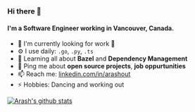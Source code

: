 ### Hi there 👋

#### I'm a Software Engineer working in Vancouver, Canada.

- 🏢 I'm currently looking for work 🙂
- ⚙️ I use daily: `.go`, `.py`, `.ts`
- 🌱 Learning all about **Bazel** and **Dependency Management**
- 💬 Ping me about **open source projects**, **job oppurtunities**
- 📫 Reach me: [linkedin.com/in/arashout](https://www.linkedin.com/in/arashout/)
- ⚡️ Hobbies: Dancing and working out

[![Arash's github stats](https://github-readme-stats.vercel.app/api?username=arashout)](https://github.com/anuraghazra/github-readme-stats)
